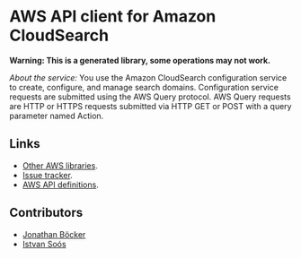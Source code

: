 # AWS API client for Amazon CloudSearch

**Warning: This is a generated library, some operations may not work.**

*About the service:*
You use the Amazon CloudSearch configuration service to create, configure,
and manage search domains. Configuration service requests are submitted
using the AWS Query protocol. AWS Query requests are HTTP or HTTPS requests
submitted via HTTP GET or POST with a query parameter named Action.

## Links

- [Other AWS libraries](https://github.com/agilord/aws_client/tree/master/generated).
- [Issue tracker](https://github.com/agilord/aws_client/issues).
- [AWS API definitions](https://github.com/aws/aws-sdk-js/tree/master/apis).

## Contributors

- [Jonathan Böcker](https://github.com/Schwusch)
- [Istvan Soós](https://github.com/isoos)

